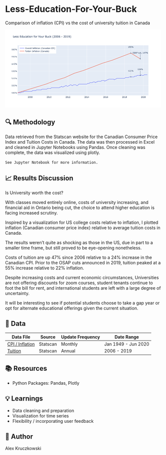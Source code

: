 # Less-Education-For-Your-Buck
Comparison of inflation (CPI) vs the cost of university tuition in Canada

![Results](Less-Education-4-Your-Buck.png)

## :mag: Methodology
Data retrieved from the Statscan website for the Canadian Consumer Price Index and Tuition Costs in Canada. The data was then processed in Excel and cleaned in Jupyter Notebooks using Pandas. Once cleaning was complete, the data was visualized using plotly. 

`See Jupyter Notebook for more information.`

## :chart_with_upwards_trend: Results Discussion
Is University worth the cost?

With classes moved entirely online, costs of university increasing, and financial aid in Ontario being cut, the choice to attend higher education is facing increased scrutiny.

Inspired by a visualization for US college costs relative to inflation, I plotted inflation (Canadian consumer price index) relative to average tuition costs in Canada. 

The results weren’t quite as shocking as those in the US, due in part to a smaller time frame, but still proved to be eye-opening nonetheless. 

Costs of tuition are up 47% since 2006 relative to a 24% increase in the Canadian CPI. Prior to the OSAP cuts announced in 2019, tuition peaked at a 55% increase relative to 22% inflation.

Despite increasing costs and current economic circumstances, Universities are not offering discounts for zoom courses, student tenants continue to foot the bill for rent, and international students are left with a large degree of uncertainty. 

It will be interesting to see if potential students choose to take a gap year or opt for alternate educational offerings given the current situation. 

## :floppy_disk: Data

| Data File           | Source   | Update Frequency  | Date Range          |
| -------------       | ---------| ----------------- | -----------         |
| [CPI / Inflation](https://www150.statcan.gc.ca/t1/tbl1/en/tv.action?pid=1810025601&cubeTimeFrame.startMonth=01&cubeTimeFrame.startYear=2005&cubeTimeFrame.endMonth=06&cubeTimeFrame.endYear=2020&referencePeriods=20050101%2C20200601)| Statscan | Monthly           | Jan 1949 - Jun 2020 |
| [Tuition](https://www150.statcan.gc.ca/t1/tbl1/en/tv.action?pid=3710000301&pickMembers%5B0%5D=1.1&cubeTimeFrame.startYear=2006+%2F+2007&cubeTimeFrame.endYear=2019+%2F+2020&referencePeriods=20060101%2C20190101)| Statscan | Annual            | 2006 - 2019         |


## :books: Resources 
* Python Packages: Pandas, Plotly

## :bulb: Learnings
* Data cleaning and preparation
* Visualization for time series
* Flexibility / incorporating user feedback

## :wave: Author
Alex Kruczkowski
